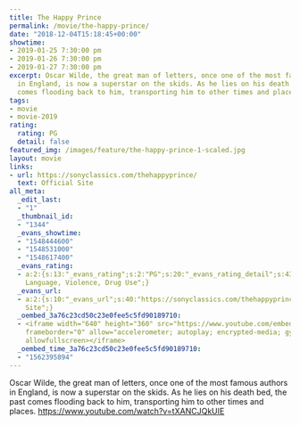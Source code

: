 ```yaml
---
title: The Happy Prince
permalink: /movie/the-happy-prince/
date: "2018-12-04T15:18:45+00:00"
showtime:
- 2019-01-25 7:30:00 pm
- 2019-01-26 7:30:00 pm
- 2019-01-27 7:30:00 pm
excerpt: Oscar Wilde, the great man of letters, once one of the most famous authors
  in England, is now a superstar on the skids. As he lies on his death bed, the past
  comes flooding back to him, transporting him to other times and places.
tags:
- movie
- movie-2019
rating:
  rating: PG
  detail: false
featured_img: /images/feature/the-happy-prince-1-scaled.jpg
layout: movie
links:
- url: https://sonyclassics.com/thehappyprince/
  text: Official Site
all_meta:
  _edit_last:
  - "1"
  _thumbnail_id:
  - "1344"
  _evans_showtime:
  - "1548444600"
  - "1548531000"
  - "1548617400"
  _evans_rating:
  - a:2:{s:13:"_evans_rating";s:2:"PG";s:20:"_evans_rating_detail";s:43:"Nudity, Coarse
    Language, Violence, Drug Use";}
  _evans_url:
  - a:2:{s:10:"_evans_url";s:40:"https://sonyclassics.com/thehappyprince/";s:15:"_evans_url_name";s:13:"Official
    Site";}
  _oembed_3a76c23cd50c23e0fee5c5fd90189710:
  - <iframe width="640" height="360" src="https://www.youtube.com/embed/tXANCJQkUIE?feature=oembed"
    frameborder="0" allow="accelerometer; autoplay; encrypted-media; gyroscope; picture-in-picture"
    allowfullscreen></iframe>
  _oembed_time_3a76c23cd50c23e0fee5c5fd90189710:
  - "1562395894"
---
```


Oscar Wilde, the great man of letters, once one of the most famous authors in England, is now a superstar on the skids. As he lies on his death bed, the past comes flooding back to him, transporting him to other times and places. https://www.youtube.com/watch?v=tXANCJQkUIE